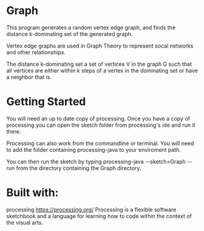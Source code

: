 # Graph
This program generates a random vertex edge graph, and finds the distance
k-dominating set of the generated graph.

Vertex edge graphs are used in Graph Theory to represent socal networks and
other relationships. 

The distance k-dominating set a set of vertices V in the graph G such that all
vertices are either within k steps of a vertex in the dominating set or have a
neighbor that is.

# Getting Started
You will need an up to date copy of processing. Once you have a copy of
processing you can open the sketch folder from processing's ide and run it
there. 

Processing can also work from the commandline or terminal. You will need to add
the folder containing processing-java to your enviroment path. 

You can then run the sketch by typing
	processing-java --sketch=Graph --run
from the directory containing the Graph directory.




# Built with:
processing https://processing.org/
Processing is a flexible software sketchbook and a language for learning how to code within the context of the visual arts.
